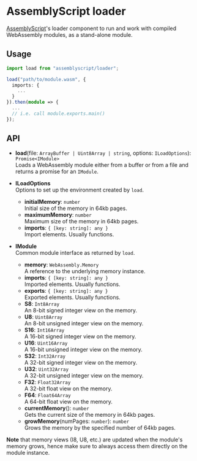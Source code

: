AssemblyScript loader
=====================

[AssemblyScript](https://github.com/dcodeIO/AssemblyScript)'s loader component to run and work with compiled WebAssembly modules, as a stand-alone module.

Usage
-----

```ts
import load from "assemblyscript/loader";

load("path/to/module.wasm", {
  imports: {
    ...
  }
}).then(module => {
  ...
  // i.e. call module.exports.main()
});
```

API
---

* **load**(file: `ArrayBuffer | Uint8Array | string`, options: `ILoadOptions`): `Promise<IModule>`<br />
  Loads a WebAssembly module either from a buffer or from a file and returns a promise for an `IModule`.

* **ILoadOptions**<br />
  Options to set up the environment created by `load`.

  * **initialMemory**: `number`<br />
    Initial size of the memory in 64kb pages.
  * **maximumMemory**: `number`<br />
    Maximum size of the memory in 64kb pages.
  * **imports**: `{ [key: string]: any }`<br />
    Import elements. Usually functions.

* **IModule**<br />
  Common module interface as returned by `load`.

  * **memory**: `WebAssembly.Memory`<br />
    A reference to the underlying memory instance.
  * **imports**: `{ [key: string]: any }`<br />
    Imported elements. Usually functions.
  * **exports**: `{ [key: string]: any }`<br />
    Exported elements. Usually functions.
  * **S8**: `Int8Array`<br />
    An 8-bit signed integer view on the memory.
  * **U8**: `Uint8Array`<br />
    An 8-bit unsigned integer view on the memory.
  * **S16**: `Int16Array`<br />
    A 16-bit signed integer view on the memory.
  * **U16**: `Uint16Array`<br />
    A 16-bit unsigned integer view on the memory.
  * **S32**: `Int32Array`<br />
    A 32-bit signed integer view on the memory.
  * **U32**: `Uint32Array`<br />
    A 32-bit unsigned integer view on the memory.
  * **F32**: `Float32Array`<br />
    A 32-bit float view on the memory.
  * **F64**: `Float64Array`<br />
    A 64-bit float view on the memory.
  * **currentMemory**(): `number`<br />
    Gets the current size of the memory in 64kb pages.
  * **growMemory**(numPages: `number`): `number`<br />
    Grows the memory by the specified number of 64kb pages.

**Note** that memory views (I8, U8, etc.) are updated when the module's memory grows, hence make sure to always access them directly on the module instance.
